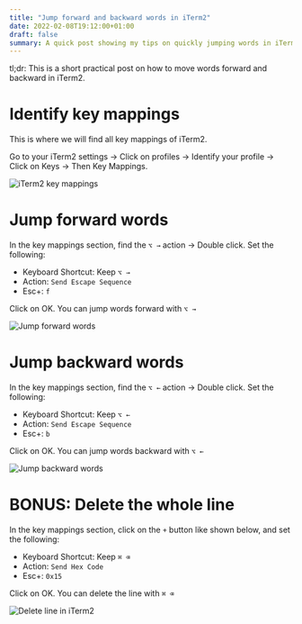 ```yaml
---
title: "Jump forward and backward words in iTerm2"
date: 2022-02-08T19:12:00+01:00
draft: false
summary: A quick post showing my tips on quickly jumping words in iTerm2
---
```


tl;dr: This is a short practical post on how to move words forward and backward in iTerm2.

# Identify key mappings

This is where we will find all key mappings of iTerm2.

Go to your iTerm2 settings -> Click on profiles -> Identify your profile -> Click on Keys -> Then Key Mappings.

![iTerm2 key mappings](/2022/02/step-1.png "iTerm2 key mappings")

# Jump forward words

In the key mappings section, find the `⌥ →` action -> Double click. Set the following:

- Keyboard Shortcut: Keep `⌥ →`
- Action: `Send Escape Sequence`
- Esc+: `f`

Click on OK. You can jump words forward with `⌥ →`

![Jump forward words](/2022/02/step-2.png "Jump forward words")

# Jump backward words

In the key mappings section, find the `⌥ ←` action -> Double click. Set the following:

- Keyboard Shortcut: Keep `⌥ ←`
- Action: `Send Escape Sequence`
- Esc+: `b`

Click on OK. You can jump words backward with `⌥ ←`

![Jump backward words](/2022/02/step-3.png "Jump backward words")

# BONUS: Delete the whole line

In the key mappings section, click on the `+` button like shown below, and set the following:

- Keyboard Shortcut: Keep `⌘ ⌫`
- Action: `Send Hex Code`
- Esc+: `0x15`

Click on OK. You can delete the line with `⌘ ⌫`

![Delete line in iTerm2](/2022/02/step-4.png "Delete line in iTerm2")